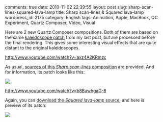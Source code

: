 comments: true
date: 2010-11-02 22:39:55
layout: post
slug: sharp-scan-lines-squared-lava-lamp
title: Sharp scan-lines & Squared lava-lamp
wordpress_id: 2175
category: English
tags: Animation, Apple, MacBook, QC Experiment, Quartz Composer, Video, Visual

Here are 2 new Quartz Composer compositions. Both of them are based on the same [kaleidoscope patch](http://kevin.deldycke.com/2010/10/kaleidoscope-001-002/) from my last post, but are processed before the final rendering. This gives some interesting visual effects that are quite distant to the original kaleidoscopes.

http://www.youtube.com/watch?v=axz4A2KRmzc

As usual, [sources of this _Sharp scan-lines_ composition](http://kevin.deldycke.com/static/documents/sharp-scan-lines.qtz) are provided. And for information, its patch looks like this:

![](http://kevin.deldycke.com/wp-content/uploads/2010/10/sharp-scan-lines-patch.png)

http://www.youtube.com/watch?v=b8BuwhgaG-8

Again, you can [download the _Squared lava-lamp_ source](http://kevin.deldycke.com/static/documents/squared-lava-lamp.qtz), and here is preview of its patch:

![](http://kevin.deldycke.com/wp-content/uploads/2010/10/squared-lava-lamp-patch.png)

